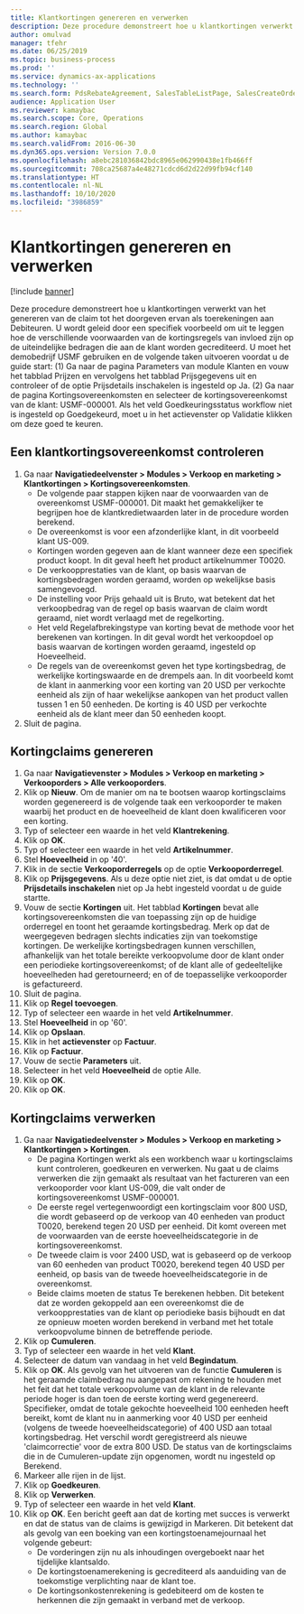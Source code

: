 ```yaml
---
title: Klantkortingen genereren en verwerken
description: Deze procedure demonstreert hoe u klantkortingen verwerkt van het genereren van de claim tot het doorgeven ervan als toerekeningen aan Debiteuren.
author: omulvad
manager: tfehr
ms.date: 06/25/2019
ms.topic: business-process
ms.prod: ''
ms.service: dynamics-ax-applications
ms.technology: ''
ms.search.form: PdsRebateAgreement, SalesTableListPage, SalesCreateOrder, SalesTable, MCRPriceHistory, SalesEditLines,  PdsRebateTableListPage, MCRBrokerWriteOffReason, MRCHierarchyAddCust, PdsItemRebateGroup, PdsRebate, PdsRebateProgramTMATable, PdsRebateTable, PdsRebateTableListPagePreviewPane, PdsRebateTrans, PdsRebateType_CustLookup
audience: Application User
ms.reviewer: kamaybac
ms.search.scope: Core, Operations
ms.search.region: Global
ms.author: kamaybac
ms.search.validFrom: 2016-06-30
ms.dyn365.ops.version: Version 7.0.0
ms.openlocfilehash: a8ebc281036842bdc8965e062990438e1fb466ff
ms.sourcegitcommit: 708ca25687a4e48271cdcd6d2d22d99fb94cf140
ms.translationtype: HT
ms.contentlocale: nl-NL
ms.lasthandoff: 10/10/2020
ms.locfileid: "3986859"
---
```

# <a name="generate-and-process-customer-rebates"></a>Klantkortingen genereren en verwerken

[!include [banner](../../includes/banner.md)]

Deze procedure demonstreert hoe u klantkortingen verwerkt van het genereren van de claim tot het doorgeven ervan als toerekeningen aan Debiteuren. U wordt geleid door een specifiek voorbeeld om uit te leggen hoe de verschillende voorwaarden van de kortingsregels van invloed zijn op de uiteindelijke bedragen die aan de klant worden gecrediteerd. U moet het demobedrijf USMF gebruiken en de volgende taken uitvoeren voordat u de guide start: (1) Ga naar de pagina Parameters van module Klanten en vouw het tabblad Prijzen en vervolgens het tabblad Prijsgegevens uit en controleer of de optie Prijsdetails inschakelen is ingesteld op Ja. (2) Ga naar de pagina Kortingsovereenkomsten en selecteer de kortingsovereenkomst van de klant: USMF-000001. Als het veld Goedkeuringsstatus workflow niet is ingesteld op Goedgekeurd, moet u in het actievenster op Validatie klikken om deze goed te keuren.


## <a name="review-a-customer-rebate-agreement"></a>Een klantkortingsovereenkomst controleren
1. Ga naar **Navigatiedeelvenster > Modules > Verkoop en marketing > Klantkortingen > Kortingsovereenkomsten**.
    - De volgende paar stappen kijken naar de voorwaarden van de overeenkomst USMF-000001. Dit maakt het gemakkelijker te begrijpen hoe de klantkredietwaarden later in de procedure worden berekend.  
    - De overeenkomst is voor een afzonderlijke klant, in dit voorbeeld klant US-009.  
    - Kortingen worden gegeven aan de klant wanneer deze een specifiek product koopt. In dit geval heeft het product artikelnummer T0020.   
    - De verkoopprestaties van de klant, op basis waarvan de kortingsbedragen worden geraamd, worden op wekelijkse basis samengevoegd.  
    - De instelling voor Prijs gehaald uit is Bruto, wat betekent dat het verkoopbedrag van de regel op basis waarvan de claim wordt geraamd, niet wordt verlaagd met de regelkorting.  
    - Het veld Regelafbrekingstype van korting bevat de methode voor het berekenen van kortingen. In dit geval wordt het verkoopdoel op basis waarvan de kortingen worden geraamd, ingesteld op Hoeveelheid.   
    - De regels van de overeenkomst geven het type kortingsbedrag, de werkelijke kortingswaarde en de drempels aan. In dit voorbeeld komt de klant in aanmerking voor een korting van 20 USD per verkochte eenheid als zijn of haar wekelijkse aankopen van het product vallen tussen 1 en 50 eenheden. De korting is 40 USD per verkochte eenheid als de klant meer dan 50 eenheden koopt.  
2. Sluit de pagina.

## <a name="generate-rebate-claims"></a>Kortingclaims genereren
1. Ga naar **Navigatievenster > Modules > Verkoop en marketing > Verkooporders > Alle verkooporders**.
2. Klik op **Nieuw**. Om de manier om na te bootsen waarop kortingsclaims worden gegenereerd is de volgende taak een verkooporder te maken waarbij het product en de hoeveelheid de klant doen kwalificeren voor een korting.    
3. Typ of selecteer een waarde in het veld **Klantrekening**.
4. Klik op **OK**.
5. Typ of selecteer een waarde in het veld **Artikelnummer**.
6. Stel **Hoeveelheid** in op '40'.
7. Klik in de sectie **Verkooporderregels** op de optie **Verkooporderregel**.
8. Klik op **Prijsgegevens**. Als u deze optie niet ziet, is dat omdat u de optie **Prijsdetails inschakelen** niet op Ja hebt ingesteld voordat u de guide startte.     
9. Vouw de sectie **Kortingen** uit. Het tabblad **Kortingen** bevat alle kortingsovereenkomsten die van toepassing zijn op de huidige orderregel en toont het geraamde kortingsbedrag. Merk op dat de weergegeven bedragen slechts indicaties zijn van toekomstige kortingen. De werkelijke kortingsbedragen kunnen verschillen, afhankelijk van het totale bereikte verkoopvolume door de klant onder een periodieke kortingsovereenkomst; of de klant alle of gedeeltelijke hoeveelheden had geretourneerd; en of de toepasselijke verkooporder is gefactureerd.
10. Sluit de pagina.
11. Klik op **Regel toevoegen**.
12. Typ of selecteer een waarde in het veld **Artikelnummer**.
13. Stel **Hoeveelheid** in op '60'.
14. Klik op **Opslaan**.
15. Klik in het **actievenster** op **Factuur**.
16. Klik op **Factuur**.
17. Vouw de sectie **Parameters** uit.
18. Selecteer in het veld **Hoeveelheid** de optie Alle.
19. Klik op **OK**.
20. Klik op **OK**.

## <a name="process-rebate-claims"></a>Kortingclaims verwerken
1. Ga naar **Navigatiedeelvenster > Modules > Verkoop en marketing > Klantkortingen > Kortingen**.
    - De pagina Kortingen werkt als een workbench waar u kortingsclaims kunt controleren, goedkeuren en verwerken. Nu gaat u de claims verwerken die zijn gemaakt als resultaat van het factureren van een verkooporder voor klant US-009, die valt onder de kortingsovereenkomst USMF-000001.   
    - De eerste regel vertegenwoordigt een kortingsclaim voor 800 USD, die wordt gebaseerd op de verkoop van 40 eenheden van product T0020, berekend tegen 20 USD per eenheid. Dit komt overeen met de voorwaarden van de eerste hoeveelheidscategorie in de kortingsovereenkomst.  
    - De tweede claim is voor 2400 USD, wat is gebaseerd op de verkoop van 60 eenheden van product T0020, berekend tegen 40 USD per eenheid, op basis van de tweede hoeveelheidscategorie in de overeenkomst.  
    - Beide claims moeten de status Te berekenen hebben. Dit betekent dat ze worden gekoppeld aan een overeenkomst die de verkoopprestaties van de klant op periodieke basis bijhoudt en dat ze opnieuw moeten worden berekend in verband met het totale verkoopvolume binnen de betreffende periode.   
2. Klik op **Cumuleren**.
3. Typ of selecteer een waarde in het veld **Klant**.
4. Selecteer de datum van vandaag in het veld **Begindatum**.
5. Klik op **OK**. Als gevolg van het uitvoeren van de functie **Cumuleren** is het geraamde claimbedrag nu aangepast om rekening te houden met het feit dat het totale verkoopvolume van de klant in de relevante periode hoger is dan toen de eerste korting werd gegenereerd. Specifieker, omdat de totale gekochte hoeveelheid 100 eenheden heeft bereikt, komt de klant nu in aanmerking voor 40 USD per eenheid (volgens de tweede hoeveelheidscategorie) of 400 USD aan totaal kortingsbedrag. Het verschil wordt geregistreerd als nieuwe 'claimcorrectie' voor de extra 800 USD. De status van de kortingsclaims die in de Cumuleren-update zijn opgenomen, wordt nu ingesteld op Berekend. 
6. Markeer alle rijen in de lijst.
7. Klik op **Goedkeuren**.
8. Klik op **Verwerken**.
9. Typ of selecteer een waarde in het veld **Klant**.
10. Klik op **OK**. Een bericht geeft aan dat de korting met succes is verwerkt en dat de status van de claims is gewijzigd in Markeren. Dit betekent dat als gevolg van een boeking van een kortingstoenamejournaal het volgende gebeurt:
    - De vorderingen zijn nu als inhoudingen overgeboekt naar het tijdelijke klantsaldo.
    - De kortingstoenamerekening is gecrediteerd als aanduiding van de toekomstige verplichting naar de klant toe.
    - De kortingsonkostenrekening is gedebiteerd om de kosten te herkennen die zijn gemaakt in verband met de verkoop.   

